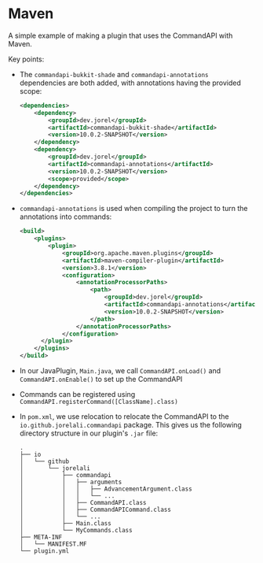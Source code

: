 # Maven

A simple example of making a plugin that uses the CommandAPI with Maven.

Key points:

- The `commandapi-bukkit-shade` and `commandapi-annotations` dependencies are both added, with annotations having the provided scope:

  ```xml
  <dependencies>
      <dependency>
          <groupId>dev.jorel</groupId>
          <artifactId>commandapi-bukkit-shade</artifactId>
          <version>10.0.2-SNAPSHOT</version>
      </dependency>
      <dependency>
          <groupId>dev.jorel</groupId>
          <artifactId>commandapi-annotations</artifactId>
          <version>10.0.2-SNAPSHOT</version>
          <scope>provided</scope>
      </dependency>
  </dependencies>
  ```

- `commandapi-annotations` is used when compiling the project to turn the annotations into commands:

  ```xml
  <build>
      <plugins>
          <plugin>
              <groupId>org.apache.maven.plugins</groupId>
              <artifactId>maven-compiler-plugin</artifactId>
              <version>3.8.1</version>
              <configuration>
                  <annotationProcessorPaths>
                      <path>
                          <groupId>dev.jorel</groupId>
                          <artifactId>commandapi-annotations</artifactId>
                          <version>10.0.2-SNAPSHOT</version>
                      </path>
                  </annotationProcessorPaths>
              </configuration>
        </plugin>
      </plugins>
  </build>
  ```

- In our JavaPlugin, `Main.java`, we call `CommandAPI.onLoad()` and `CommandAPI.onEnable()` to set up the CommandAPI
- Commands can be registered using `CommandAPI.registerCommand([ClassName].class)`
- In `pom.xml`, we use relocation to relocate the CommandAPI to the `io.github.jorelali.commandapi` package. This gives us the following directory structure in our plugin's `.jar` file:

  ```text
  .
  ├── io
  │   └── github
  │       └── jorelali
  │           ├── commandapi
  │           │   ├── arguments
  │           │   │   ├── AdvancementArgument.class
  │           │   │   └── ...
  │           │   ├── CommandAPI.class
  │           │   ├── CommandAPICommand.class
  │           │   └── ...
  │           ├── Main.class
  │           └── MyCommands.class
  ├── META-INF
  │   └── MANIFEST.MF
  └── plugin.yml
  ```
